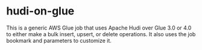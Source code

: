 # hudi-on-glue
This is a generic AWS Glue job that uses Apache Hudi over Glue 3.0 or 4.0 to either make a bulk insert, upsert, or delete operations. It also uses the job bookmark and parameters to customize it.
